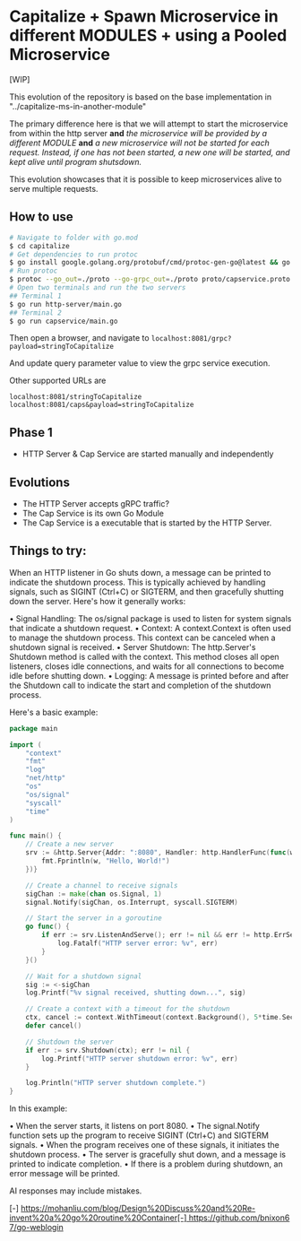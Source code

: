 # Capitalize + Spawn Microservice in different MODULES + using a Pooled Microservice
[WIP]

This evolution of the repository is based on the base implementation in "../capitalize-ms-in-another-module"

The primary difference here is that we will attempt to start the microservice from within the http server 
**and** *the microservice will be provided by a different MODULE*
**and** *a new microservice will not be started for each request. Instead, if one has not been started, a new one will be started, and kept alive until program shutsdown.*

This evolution showcases that it is possible to keep microservices alive to serve multiple requests.


## How to use

```bash
# Navigate to folder with go.mod
$ cd capitalize
# Get dependencies to run protoc
$ go install google.golang.org/protobuf/cmd/protoc-gen-go@latest && go install google.golang.org/grpc/cmd/protoc-gen-go-grpc@latest
# Run protoc
$ protoc --go_out=./proto --go-grpc_out=./proto proto/capservice.proto
# Open two terminals and run the two servers
## Terminal 1
$ go run http-server/main.go
## Terminal 2
$ go run capservice/main.go
```

Then open a browser, and navigate to `localhost:8081/grpc?payload=stringToCapitalize`

And update query parameter value to view the grpc service execution.

Other supported URLs are

`localhost:8081/stringToCapitalize`
`localhost:8081/caps&payload=stringToCapitalize`



## Phase 1

* HTTP Server & Cap Service are started manually and independently


## Evolutions

* The HTTP Server accepts gRPC traffic?
* The Cap Service is its own Go Module
* The Cap Service is a executable that is started by the HTTP Server.



## Things to try:

When an HTTP listener in Go shuts down, a message can be printed to indicate the shutdown process. This is typically achieved by handling signals, such as SIGINT (Ctrl+C) or SIGTERM, and then gracefully shutting down the server. 
Here's how it generally works: 

• Signal Handling: The os/signal package is used to listen for system signals that indicate a shutdown request. 
• Context: A context.Context is often used to manage the shutdown process. This context can be canceled when a shutdown signal is received. 
• Server Shutdown: The http.Server's Shutdown method is called with the context. This method closes all open listeners, closes idle connections, and waits for all connections to become idle before shutting down. 
• Logging: A message is printed before and after the Shutdown call to indicate the start and completion of the shutdown process. 

Here's a basic example: 
```go
package main

import (
	"context"
	"fmt"
	"log"
	"net/http"
	"os"
	"os/signal"
	"syscall"
	"time"
)

func main() {
	// Create a new server
	srv := &http.Server{Addr: ":8080", Handler: http.HandlerFunc(func(w http.ResponseWriter, r *http.Request) {
		fmt.Fprintln(w, "Hello, World!")
	})}

	// Create a channel to receive signals
	sigChan := make(chan os.Signal, 1)
	signal.Notify(sigChan, os.Interrupt, syscall.SIGTERM)

	// Start the server in a goroutine
	go func() {
		if err := srv.ListenAndServe(); err != nil && err != http.ErrServerClosed {
			log.Fatalf("HTTP server error: %v", err)
		}
	}()

	// Wait for a shutdown signal
	sig := <-sigChan
	log.Printf("%v signal received, shutting down...", sig)

	// Create a context with a timeout for the shutdown
	ctx, cancel := context.WithTimeout(context.Background(), 5*time.Second)
	defer cancel()

	// Shutdown the server
	if err := srv.Shutdown(ctx); err != nil {
		log.Printf("HTTP server shutdown error: %v", err)
	}

	log.Println("HTTP server shutdown complete.")
}
```
In this example: 

• When the server starts, it listens on port 8080. 
• The signal.Notify function sets up the program to receive SIGINT (Ctrl+C) and SIGTERM signals. 
• When the program receives one of these signals, it initiates the shutdown process. 
• The server is gracefully shut down, and a message is printed to indicate completion. 
• If there is a problem during shutdown, an error message will be printed. 

AI responses may include mistakes.

[-] https://mohanliu.com/blog/Design%20Discuss%20and%20Re-invent%20a%20go%20routine%20Container[-] https://github.com/bnixon67/go-weblogin
